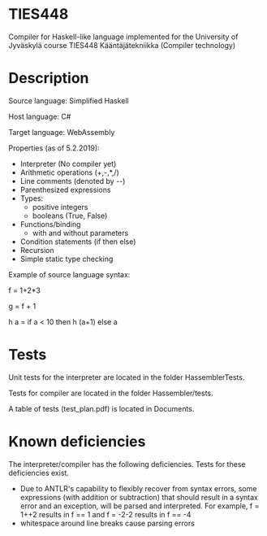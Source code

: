 # TIES448

Compiler for Haskell-like language implemented for the University of Jyväskylä course TIES448 Kääntäjätekniikka (Compiler technology)


Description
===========
Source language: Simplified Haskell

Host language: C#

Target language: WebAssembly

Properties (as of 5.2.2019):
- Interpreter (No compiler yet)
- Arithmetic operations (+,-,*,/)
- Line comments (denoted by --)
- Parenthesized expressions
- Types: 
  * positive integers
  * booleans (True, False)
- Functions/binding
  * with and without parameters
- Condition statements (if then else)
- Recursion
- Simple static type checking

Example of source language syntax:

f = 1+2*3

g = f + 1

h a = if a < 10 then h (a+1) else a 


Tests
===========

Unit tests for the interpreter are located in the folder HassemblerTests. 

Tests for compiler are located in the folder Hassembler/tests.

A table of tests (test_plan.pdf) is located in Documents.

Known deficiencies
===========

The interpreter/compiler has the following deficiencies. Tests for these deficiencies exist. 

- Due to ANTLR's capability to flexibly recover from syntax errors, some expressions (with addition or subtraction) that should result in a syntax error and an exception, will be parsed and interpreted. For example, f = 1++2 results in f == 1 and f = -2-2 results in f == -4
- whitespace around line breaks cause parsing errors
